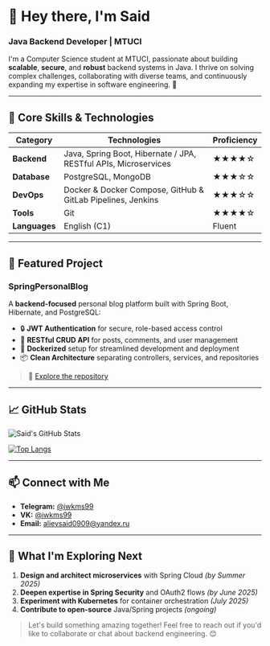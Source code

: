 # 👋 Hey there, I'm Said

### Java Backend Developer | MTUCI

I'm a Computer Science student at MTUCI, passionate about building **scalable**, **secure**, and **robust** backend systems in Java. I thrive on solving complex challenges, collaborating with diverse teams, and continuously expanding my expertise in software engineering. 🚀

---

## 🔧 Core Skills & Technologies

| Category      | Technologies                                                    | Proficiency |
| ------------- | --------------------------------------------------------------- | ----------- |
| **Backend**   | Java, Spring Boot, Hibernate / JPA, RESTful APIs, Microservices | ★★★★☆       |
| **Database**  | PostgreSQL, MongoDB                                             | ★★★☆☆       |
| **DevOps**    | Docker & Docker Compose, GitHub & GitLab Pipelines, Jenkins     | ★★★☆☆       |
| **Tools**     | Git                                                             | ★★★★☆       |
| **Languages** | English (C1)                                                    | Fluent      |

---

## 🌟 Featured Project

### SpringPersonalBlog

A **backend-focused** personal blog platform built with Spring Boot, Hibernate, and PostgreSQL:

* 🔒 **JWT Authentication** for secure, role-based access control
* 📄 **RESTful CRUD API** for posts, comments, and user management
* 🐳 **Dockerized** setup for streamlined development and deployment
* 📦 **Clean Architecture** separating controllers, services, and repositories

> 🔗 [Explore the repository](https://github.com/iwkms99/SpringPersonalBlog)

---

## 📈 GitHub Stats

![Said's GitHub Stats](https://github-profile-summary-cards.vercel.app/api/cards/profile-details?username=iwkms99&theme=radical)

[![Top Langs](https://github-readme-stats.vercel.app/api/top-langs/?username=iwkms99&layout=compact&theme=radical)](https://github.com/anuraghazra/github-readme-stats)


---

## 📫 Connect with Me

* **Telegram:** [@iwkms99](https://t.me/iwkms99)
* **VK:** [@iwkms99](https://vk.com/iwkms99)
* **Email:** [alievsaid0909@yandex.ru](mailto:alievsaid0909@yandex.ru)

---

## 🚀 What I'm Exploring Next

1. **Design and architect microservices** with Spring Cloud *(by Summer 2025)*
2. **Deepen expertise in Spring Security** and OAuth2 flows *(by June 2025)*
3. **Experiment with Kubernetes** for container orchestration *(July 2025)*
4. **Contribute to open-source** Java/Spring projects *(ongoing)*

> Let's build something amazing together! Feel free to reach out if you'd like to collaborate or chat about backend engineering. 😊
